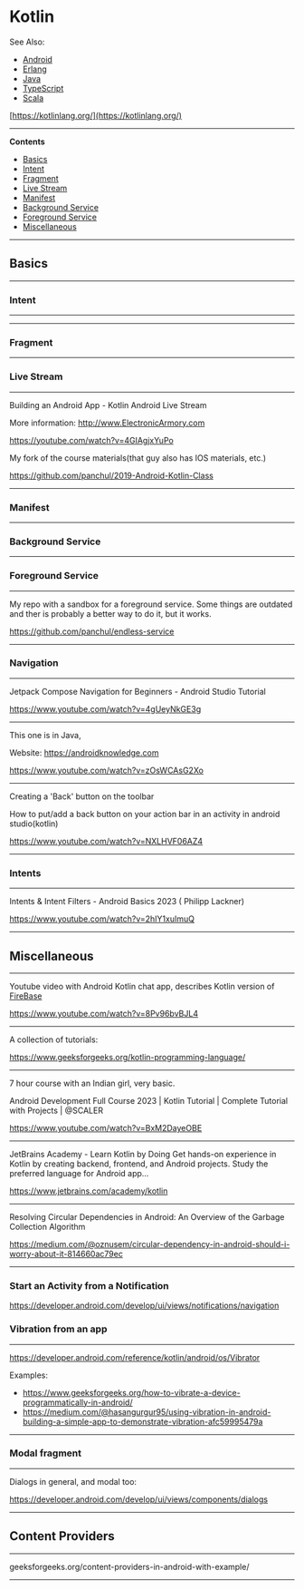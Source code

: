 # Kotlin

See Also:

  - [Android](Android.md)
  - [Erlang](Erlang.md)
  - [Java](Java.md)
  - [TypeScript](TypeScript.md)
  - [Scala](Scala.md)

[https://kotlinlang.org/](https://kotlinlang.org/)

---

**Contents**

- [Basics](Kotlin.md#basics)
- [Intent](Kotlin.md#intent)
- [Fragment](Kotlin.md#fragment)
- [Live Stream](Kotlin.md#live-stream)
- [Manifest](Kotlin.md#manifest)
- [Background Service](Kotlin.md#background-service)
- [Foreground Service](Kotlin.md#foreground-service)
- [Miscellaneous](Kafka.md#miscellaneous)

---

## Basics

---

### Intent

---

---

### Fragment

---

### Live Stream

---

 Building an Android App - Kotlin Android Live Stream 

More information:
http://www.ElectronicArmory.com

https://youtube.com/watch?v=4GIAgjxYuPo

My fork of the course materials(that guy also has IOS materials, etc.)

https://github.com/panchul/2019-Android-Kotlin-Class

---

### Manifest

---

### Background Service

---

### Foreground Service

---

My repo with a sandbox for a foreground service.
Some things are outdated and ther is probably a better way to do it, but it works.

https://github.com/panchul/endless-service

---

### Navigation

---

 Jetpack Compose Navigation for Beginners - Android Studio Tutorial 

https://www.youtube.com/watch?v=4gUeyNkGE3g

---

This one is in Java, 

Website:
https://androidknowledge.com

https://www.youtube.com/watch?v=zOsWCAsG2Xo

---

Creating a 'Back' button on the toolbar

 How to put/add a back button on your action bar in an activity in android studio(kotlin) 

https://www.youtube.com/watch?v=NXLHVF06AZ4

---

### Intents

---

Intents & Intent Filters - Android Basics 2023 
( Philipp Lackner)

https://www.youtube.com/watch?v=2hIY1xuImuQ

---

## Miscellaneous

---

Youtube video with Android Kotlin chat app,
describes Kotlin version of [FireBase](https://firebase.google.com/)

https://www.youtube.com/watch?v=8Pv96bvBJL4

---

A collection of tutorials:

https://www.geeksforgeeks.org/kotlin-programming-language/

---

7 hour course with an Indian girl, very basic.

 Android Development Full Course 2023 | Kotlin Tutorial | Complete Tutorial with Projects | @SCALER 

https://www.youtube.com/watch?v=BxM2DayeOBE

---

JetBrains Academy - Learn Kotlin by Doing
Get hands-on experience in Kotlin by creating backend, frontend, and Android projects. Study the preferred language for Android app...

https://www.jetbrains.com/academy/kotlin

---

Resolving Circular Dependencies in Android: An Overview of the Garbage Collection Algorithm

https://medium.com/@oznusem/circular-dependency-in-android-should-i-worry-about-it-814660ac79ec

---

###  Start an Activity from a Notification

https://developer.android.com/develop/ui/views/notifications/navigation

### Vibration from an app

---

https://developer.android.com/reference/kotlin/android/os/Vibrator

Examples:

- https://www.geeksforgeeks.org/how-to-vibrate-a-device-programmatically-in-android/
- https://medium.com/@hasangurgur95/using-vibration-in-android-building-a-simple-app-to-demonstrate-vibration-afc59995479a

---

### Modal fragment

---

Dialogs in general, and modal too:

https://developer.android.com/develop/ui/views/components/dialogs

---

## Content Providers

---

geeksforgeeks.org/content-providers-in-android-with-example/

---